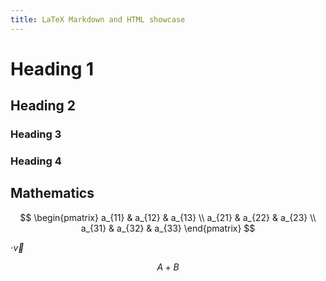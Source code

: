 ```yaml
---
title: LaTeX Markdown and HTML showcase
---
```


# Heading 1

## Heading 2

### Heading 3

### Heading 4

## Mathematics
$$
\begin{pmatrix}
    a_{11} & a_{12} & a_{13} \\
    a_{21} & a_{22} & a_{23} \\
    a_{31} & a_{32} & a_{33}
\end{pmatrix}
$$

$\cdot \vec{v}$

$$
A + B
$$